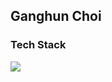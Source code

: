 ## Ganghun Choi

### Tech Stack
<img src="https://img.shields.io/badge/HTML5-E34F26?style=flat-square&logo=HTML5&logoColor=white"/></a>
